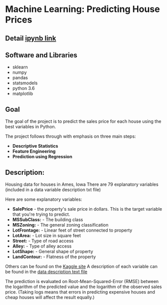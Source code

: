 # Machine Learning: Predicting House Prices
## Detail [ipynb link](https://github.com/rxu17/House_Prices_Study/blob/757ce2eeaf6f92803f7f4f0f9dc137dcfc06cc84/House_Prices_Study.ipynb)
## Software and Libraries
- sklearn
- numpy
- pandas
- statsmodels
- python 3.6
- matplotlib

## Goal
The goal of the project is to predict the sales price for each house using the best variables in Python. 

The project follows through with emphasis on three main steps: 
- **Descriptive Statistics**
- **Feature Engineering**
- **Prediction using Regression**

## Description:
Housing data for houses in Ames, Iowa
There are 79 explanatory variables (included in a data variable description txt file)

Here are some explanatory variables:
- **SalePrice** - the property's sale price in dollars. This is the target variable that you're trying to predict.
- **MSSubClass:** - The building class
- **MSZoning:** - The general zoning classification
- **LotFrontage:** - Linear feet of street connected to property
- **LotArea:** - Lot size in square feet
- **Street:** - Type of road access
- **Alley:** - Type of alley access
- **LotShape:** - General shape of property
- **LandContour:** - Flatness of the property

Others can be found on the [Kaggle site](https://www.kaggle.com/c/house-prices-advanced-regression-techniques/data)
A description of each variable can be found in the [data description text file](https://github.com/rxu17/House_Prices_Study/blob/master/data_description_house.txt)

The prediction is evaluated on Root-Mean-Squared-Error (RMSE) between the logarithm of the predicted value and the logarithm of the observed sales price. (Taking logs means that errors in predicting expensive houses and cheap houses will affect the result equally.)
 


